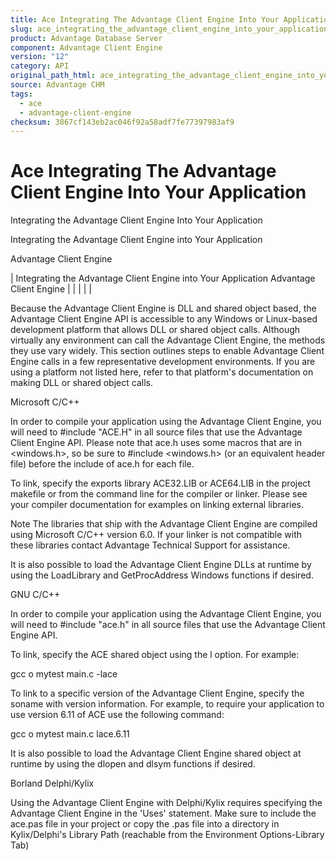 ```yaml
---
title: Ace Integrating The Advantage Client Engine Into Your Application
slug: ace_integrating_the_advantage_client_engine_into_your_application
product: Advantage Database Server
component: Advantage Client Engine
version: "12"
category: API
original_path_html: ace_integrating_the_advantage_client_engine_into_your_application.htm
source: Advantage CHM
tags:
  - ace
  - advantage-client-engine
checksum: 3867cf143eb2ac046f92a58adf7fe77397983af9
---
```


# Ace Integrating The Advantage Client Engine Into Your Application

Integrating the Advantage Client Engine Into Your Application

Integrating the Advantage Client Engine into Your Application

Advantage Client Engine

| Integrating the Advantage Client Engine into Your Application  Advantage Client Engine |  |  |  |  |

Because the Advantage Client Engine is DLL and shared object based, the Advantage Client Engine API is accessible to any Windows or Linux-based development platform that allows DLL or shared object calls. Although virtually any environment can call the Advantage Client Engine, the methods they use vary widely. This section outlines steps to enable Advantage Client Engine calls in a few representative development environments. If you are using a platform not listed here, refer to that platform's documentation on making DLL or shared object calls.

Microsoft C/C++

In order to compile your application using the Advantage Client Engine, you will need to #include "ACE.H" in all source files that use the Advantage Client Engine API. Please note that ace.h uses some macros that are in <windows.h>, so be sure to #include <windows.h> (or an equivalent header file) before the include of ace.h for each file.

To link, specify the exports library ACE32.LIB or ACE64.LIB in the project makefile or from the command line for the compiler or linker. Please see your compiler documentation for examples on linking external libraries.

Note The libraries that ship with the Advantage Client Engine are compiled using Microsoft C/C++ version 6.0. If your linker is not compatible with these libraries contact Advantage Technical Support for assistance.

It is also possible to load the Advantage Client Engine DLLs at runtime by using the LoadLibrary and GetProcAddress Windows functions if desired.

GNU C/C++

In order to compile your application using the Advantage Client Engine, you will need to #include "ace.h" in all source files that use the Advantage Client Engine API.

To link, specify the ACE shared object using the l option. For example:

gcc o mytest main.c -lace

To link to a specific version of the Advantage Client Engine, specify the soname with version information. For example, to require your application to use version 6.11 of ACE use the following command:

gcc o mytest main.c lace.6.11

It is also possible to load the Advantage Client Engine shared object at runtime by using the dlopen and dlsym functions if desired.

Borland Delphi/Kylix

Using the Advantage Client Engine with Delphi/Kylix requires specifying the Advantage Client Engine in the 'Uses' statement. Make sure to include the ace.pas file in your project or copy the .pas file into a directory in Kylix/Delphi's Library Path (reachable from the Environment Options-Library Tab)
